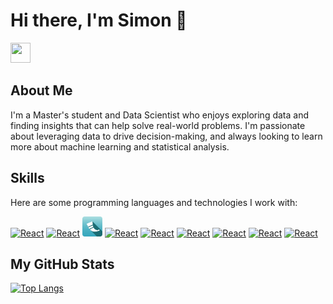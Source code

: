 # Hi there, I'm Simon 👋

<a href="https://www.linkedin.com/in/simonweigold/" target="_blank" rel="noreferrer"><img src="https://raw.githubusercontent.com/danielcranney/readme-generator/main/public/icons/socials/linkedin.svg" width="32" height="32" /></a>

## About Me
I'm a Master's student and Data Scientist who enjoys exploring data and finding insights that can help solve real-world problems. I'm passionate about leveraging data to drive decision-making, and always looking to learn more about machine learning and statistical analysis.

<!--
<p align="left">
  <span style="display: inline-block; vertical-align: top;">I'm a Master's student and Data Scientist who enjoys exploring data and finding insights that can help solve real-world problems. I'm passionate about leveraging data to drive decision-making, and always looking to learn more about machine learning and statistical analysis.</span>
  <span style="display: inline-block; vertical-align: top;"><img src="https://camo.githubusercontent.com/c1dcb74cc1c1835b1d716f5051499a2814c683c806b15f04b0eba492863703e9/68747470733a2f2f63646e2e6472696262626c652e636f6d2f75736572732f3733303730332f73637265656e73686f74732f363538313234332f6176656e746f2e676966" width="100"></span>
</p>
-->
## Skills

Here are some programming languages and technologies I work with:

<p align="left">
<a href="https://www.r-project.org/" target="_blank" rel="noreferrer"><img src="https://www.r-project.org/Rlogo.png" width="36" height="36" alt="React" /></a>
<a href="https://www.python.org/" target="_blank" rel="noreferrer"><img src="https://github.com/yurijserrano/Github-Profile-Readme-Logos/blob/master/programming%20languages/python.svg" width="36" height="36" alt="React" /></a>
<a href="https://flask.palletsprojects.com/en/3.0.x/" target="_blank" rel="noreferrer"><img src="https://github.com/simonweigold/simonweigold/blob/main/imgs/flask.png" width="32" height="32" alt="React" /></a>
<!--
<a href="https://www.ibm.com/de-de/products/spss-statistics" target="_blank" rel="noreferrer"><img src="https://freepngimg.com/thumb/ibm/74720-statistics-ibm-analysis-spss-data-modeler.png" width="36" height="36" alt="React" /></a>
<a href="https://code.visualstudio.com/" target="_blank" rel="noreferrer"><img src="https://github.com/yurijserrano/Github-Profile-Readme-Logos/blob/master/text%20editors/vscode.svg" width="36" height="36" alt="React" /></a>
-->
<a href="https://developer.mozilla.org/en-US/docs/Glossary/HTML5" target="_blank" rel="noreferrer"><img src="https://github.com/yurijserrano/Github-Profile-Readme-Logos/blob/master/others/html.svg" width="36" height="36" alt="React" /></a>
<a href="https://developer.mozilla.org/en-US/docs/Web/CSS" target="_blank" rel="noreferrer"><img src="https://github.com/yurijserrano/Github-Profile-Readme-Logos/blob/master/others/css.svg" width="36" height="36" alt="React" /></a>
<a href="https://developer.mozilla.org/en-US/docs/Web/JavaScript" target="_blank" rel="noreferrer"><img src="https://github.com/yurijserrano/Github-Profile-Readme-Logos/blob/master/programming%20languages/javascript.svg" width="36" height="36" alt="React" /></a>
<!--
<a href="https://www.json.org/json-de.html" target="_blank" rel="noreferrer"><img src="https://github.com/yurijserrano/Github-Profile-Readme-Logos/blob/master/others/json.svg" width="36" height="36" alt="React" /></a>
-->
<a href="https://git-scm.com/" target="_blank" rel="noreferrer"><img src="https://git-scm.com/images/logos/downloads/Git-Icon-1788C.svg" width="36" height="36" alt="React" /></a>
<!--
<a href="https://obsidian.md/" target="_blank" rel="noreferrer"><img src="https://upload.wikimedia.org/wikipedia/commons/6/60/Obsidian_software_logo.svg" width="36" height="36" alt="React" /></a>
-->
<a href="https://www.postgresql.org/" target="_blank" rel="noreferrer"><img src="https://upload.wikimedia.org/wikipedia/commons/2/29/Postgresql_elephant.svg" width="36" height="36" alt="React" /></a>
<a href="https://azure.microsoft.com/" target="_blank" rel="noreferrer"><img src="https://upload.wikimedia.org/wikipedia/commons/f/fa/Microsoft_Azure.svg" width="36" height="36" alt="React" /></a>
<!--
<a href="https://jupyter.org/" target="_blank" rel="noreferrer"><img src="https://upload.wikimedia.org/wikipedia/commons/3/38/Jupyter_logo.svg" width="36" height="36" alt="React" /></a>
<a href="https://www.usebruno.com/" target="_blank" rel="noreferrer"><img src="https://raw.githubusercontent.com/usebruno/bruno/main/assets/images/logo-transparent.png" width="36" height="36" alt="React" /></a>
<a href="https://www.docker.com/" target="_blank" rel="noreferrer"><img src="https://cdn.worldvectorlogo.com/logos/docker.svg" width="36" height="36" alt="React" /></a>
-->


## My GitHub Stats

[![Top Langs](https://github-readme-stats.vercel.app/api/top-langs/?username=simonweigold&layout=compact&bg_color=000000&text_color=ffffff&hide_border=true&hide=html&langs_count=10&&size_weight=0.5&count_weight=0.5)](https://github.com/anuraghazra/github-readme-stats)

<!--
## Some of my projects
<table>
<tr>

|Title | Technologies|
|--|--|
| [Spotify Network Analysis](https://github.com/simonweigold/spotify-charts-network) | <a href="https://developer.spotify.com/documentation/web-api" target="_blank" rel="noreferrer"><img src="https://upload.wikimedia.org/wikipedia/commons/1/19/Spotify_logo_without_text.svg" width="36" height="36" alt="React" /></a> <a href="https://igraph.org/" target="_blank" rel="noreferrer"><img src="https://avatars.githubusercontent.com/u/3735184?s=280&v=4" width="36" height="36" alt="React" /></a> <a href="https://gephi.org/" target="_blank" rel="noreferrer"><img src="https://infoactivismo.org/wp-content/uploads/2012/12/Screenshot-2019-09-23-at-15.47.06.png" width="36" height="36" alt="React" /></a> <a href="https://glmnet.stanford.edu/articles/glmnet.html" target="_blank" rel="noreferrer"><img src="https://glmnet.stanford.edu/reference/figures/logo.png" width="36" height="36" alt="React" /></a> <a href="https://topepo.github.io/caret/" target="_blank" rel="noreferrer"><img src="https://machinelearningmastery.com/wp-content/uploads/2014/09/Caret-package-in-R.png" width="36" height="36" alt="React" /></a> |
| [Spaceship Titanic Machine Learning Classification](https://github.com/simonweigold/spaceship-titanic) | <a href="https://www.tidymodels.org/" target="_blank" rel="noreferrer"><img src="https://tidymodels.tidymodels.org/logo.png" width="36" height="36" alt="React" /></a> <a href="https://www.tidyverse.org/" target="_blank" rel="noreferrer"><img src="https://tidyverse.tidyverse.org/logo.png" width="36" height="36" alt="React" /></a> <a href="https://ggplot2.tidyverse.org/" target="_blank" rel="noreferrer"><img src="https://ggplot2.tidyverse.org/logo.png" width="36" height="36" alt="React" /></a> |
| [Twitter Sentiment Analysis](https://github.com/simonweigold/twitter-sentiment-analysis) | <a href="https://www.nltk.org/_modules/nltk/sentiment/vader.html" target="_blank" rel="noreferrer"><img src="https://miro.medium.com/v2/resize:fit:4800/0*zKRz1UgqpOZ4bvuA" width="36" height="36" alt="React" /></a> <a href="https://huggingface.co/cardiffnlp/twitter-roberta-base-sentiment" target="_blank" rel="noreferrer"><img src="https://huggingface.co/front/assets/huggingface_logo-noborder.svg" width="36" height="36" alt="React" /></a> <a href="https://ggplot2.tidyverse.org/" target="_blank" rel="noreferrer"><img src="https://ggplot2.tidyverse.org/logo.png" width="36" height="36" alt="React" /></a> <a href="https://www.tidyverse.org/" target="_blank" rel="noreferrer"><img src="https://tidyverse.tidyverse.org/logo.png" width="36" height="36" alt="React" /></a> |
| [Data Mining](https://github.com/simonweigold/data-mining-capstone-project) | <a href="https://developer.mozilla.org/en-US/docs/Web/HTTP?retiredLocale=de" target="_blank" rel="noreferrer"><img src="https://upload.wikimedia.org/wikipedia/commons/5/5b/HTTP_logo.svg" width="36" height="36" alt="React" /></a> <a href="https://ggplot2.tidyverse.org/" target="_blank" rel="noreferrer"><img src="https://ggplot2.tidyverse.org/logo.png" width="36" height="36" alt="React" /></a> <a href="https://www.tidyverse.org/" target="_blank" rel="noreferrer"><img src="https://tidyverse.tidyverse.org/logo.png" width="36" height="36" alt="React" /></a> <a href="https://rmarkdown.rstudio.com/" target="_blank" rel="noreferrer"><img src="https://ulyngs.github.io/rmarkdown-workshop/slides/figures/rmarkdown.png" width="36" height="36" alt="React" /></a> |
| [Battleships](https://github.com/simonweigold/battleships) | <a href="https://www.python.org/" target="_blank" rel="noreferrer"><img src="https://github.com/yurijserrano/Github-Profile-Readme-Logos/blob/master/programming%20languages/python.svg" width="36" height="36" alt="React" /></a> |

</td>
-->
<!--
<a href="https://github.com/" target="_blank" rel="noreferrer"><img src="https://github.com/yurijserrano/Github-Profile-Readme-Logos/blob/master/cloud/github.svg" width="36" height="36" alt="React" /></a>
- ![SQL](https://img.shields.io/badge/-SQL-4479A1?style=flat-square&logo=MySQL&logoColor=white)
- [![HTML](https://img.shields.io/badge/-HTML-E34F26?style=flat-square&logo=HTML5&logoColor=white)]()
<a href="https://pytorch.org/" target="_blank" rel="noreferrer"><img src="https://pytorch.org/assets/images/pytorch-logo.png" width="36" height="36" alt="React" /></a>
<a href="https://www.tensorflow.org/" target="_blank" rel="noreferrer"><img src="https://upload.wikimedia.org/wikipedia/commons/2/2d/Tensorflow_logo.svg" width="36" height="36" alt="React" /></a>

[![Top Langs](https://github-readme-stats.vercel.app/api/top-langs/?username=simonweigold&layout=compact&bg_color=000000&text_color=ffffff&hide_border=true&hide=html&langs_count=10&&size_weight=0.5&count_weight=0.5)](https://github.com/anuraghazra/github-readme-stats)

<a href="http://www.github.com/simonweigold"><img src="https://github-readme-stats.vercel.app/api?username=simonweigold&show_icons=true&hide=contribs&count_private=true&title_color=0891b2&text_color=ffffff&icon_color=0891b2&bg_color=1c1917&hide_border=true&show_icons=true" alt="Simon Weigold's GitHub stats" /></a>


## Projects

Here are some projects I've worked on:

- [Project 1](Link to project)
- [Project 2](Link to project)

## Contact Me

You can reach me at simon.weigold@stud.unilu.ch or connect with me on [LinkedIn](Your LinkedIn URL).
-->

<!--
**simonweigold/simonweigold** is a ✨ _special_ ✨ repository because its `README.md` (this file) appears on your GitHub profile.

Here are some ideas to get you started:

- 🔭 I’m currently working on ...
- 🌱 I’m currently learning ...
- 👯 I’m looking to collaborate on ...
- 🤔 I’m looking for help with ...
- 💬 Ask me about ...
- 📫 How to reach me: ...
- 😄 Pronouns: ...
- ⚡ Fun fact: ...
-->
